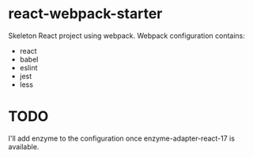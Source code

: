 # react-webpack-starter

Skeleton React project using webpack. Webpack configuration contains:
- react
- babel
- eslint
- jest
- less

# TODO
I'll add enzyme to the configuration once enzyme-adapter-react-17 is available.
